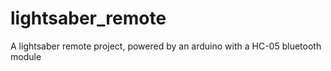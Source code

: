 # lightsaber_remote
A lightsaber remote project, powered by an arduino with a HC-05 bluetooth module
